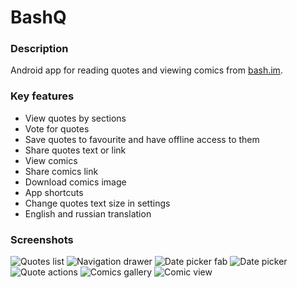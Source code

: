 # BashQ #

### Description ###

Android app for reading quotes and viewing comics from [bash.im](http://bash.im).

### Key features ###

* View quotes by sections
* Vote for quotes
* Save quotes to favourite and have offline access to them
* Share quotes text or link
* View comics
* Share comics link
* Download comics image
* App shortcuts
* Change quotes text size in settings
* English and russian translation

### Screenshots ###

![Quotes list](https://github.com/vshkl/BashQ/blob/master/screenshots/screenshot_01.png "Quotes list")
![Navigation drawer](https://github.com/vshkl/BashQ/blob/master/screenshots/screenshot_02.png "Navigation drawer")
![Date picker fab](https://github.com/vshkl/BashQ/blob/master/screenshots/screenshot_03.png "Date picker fab")
![Date picker](https://github.com/vshkl/BashQ/blob/master/screenshots/screenshot_04.png "Date picker")
![Quote actions](https://github.com/vshkl/BashQ/blob/master/screenshots/screenshot_05.png "Quote actions")
![Comics gallery](https://github.com/vshkl/BashQ/blob/master/screenshots/screenshot_06.png "Comics gallery")
![Comic view](https://github.com/vshkl/BashQ/blob/master/screenshots/screenshot_07.png "Comic view")
